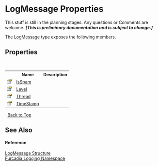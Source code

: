 # LogMessage Properties
This stuff is still in the planning stages. Any questions or Comments are welcome. _**\[This is preliminary documentation and is subject to change.\]**_

The <a href="T_Furcadia_Logging_LogMessage">LogMessage</a> type exposes the following members.


## Properties
&nbsp;<table><tr><th></th><th>Name</th><th>Description</th></tr><tr><td>![Public property](media/pubproperty.gif "Public property")</td><td><a href="P_Furcadia_Logging_LogMessage_IsSpam">IsSpam</a></td><td /></tr><tr><td>![Public property](media/pubproperty.gif "Public property")</td><td><a href="P_Furcadia_Logging_LogMessage_Level">Level</a></td><td /></tr><tr><td>![Public property](media/pubproperty.gif "Public property")</td><td><a href="P_Furcadia_Logging_LogMessage_Thread">Thread</a></td><td /></tr><tr><td>![Public property](media/pubproperty.gif "Public property")</td><td><a href="P_Furcadia_Logging_LogMessage_TimeStamp">TimeStamp</a></td><td /></tr></table>&nbsp;
<a href="#logmessage-properties">Back to Top</a>

## See Also


#### Reference
<a href="T_Furcadia_Logging_LogMessage">LogMessage Structure</a><br /><a href="N_Furcadia_Logging">Furcadia.Logging Namespace</a><br />